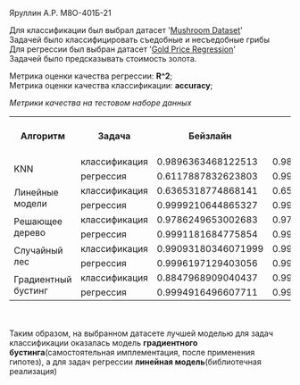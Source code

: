Яруллин А.Р. М8О-401Б-21

Для классификации был выбрал датасет '[Mushroom Dataset](https://www.kaggle.com/datasets/prishasawhney/mushroom-dataset)' \
Задачей было классифицировать съедобные и несъедобные грибы  \
Для регрессии был выбран датасет '[Gold Price Regression](https://www.kaggle.com/datasets/franciscogcc/financial-data)'\
Задачей было предсказывать стоимость золота.

Метрика оценки качества регрессии: **R^2**;  
Метрика оценки качества классификации: **accuracy**;

*Метрики качества на тестовом наборе данных*
<table>
    <tr>
        <th rowspan="1">Алгоритм</th>
        <th>Задача</th>
        <th>Бейзлайн</th>
        <th>Улучшенный бейзлайн</th>
        <th>Самостоятельная имплементация алгоритма</th>
    </tr>
    <tr>
        <td rowspan="2">KNN</td>
        <td>классификация</td>
        <td>0.9896363468122513</td>
        <td>0.9896363468122513</td>
        <td>0.7</td>
    </tr>
    <tr>
        <td>регрессия</td>
        <td>0.6117887832623803</td>
        <td>0.997380569432721</td>
        <td>0.997324191148895</td>
    </tr>
    <tr>
        <td rowspan="2">Линейные модели</td>
        <td>классификация</td>
        <td>0.6365318774868141</td>
        <td>0.6507160909856782</td>
        <td>0.6487784330244314</td>
    </tr>
    <tr>
        <td>регрессия</td>
        <td>0.9999210644865327</td>
        <td>0.9998470525181408</td>
        <td>0.9998311791591324</td>
    </tr>
    <tr>
        <td rowspan="2">Решающее дерево</td>
        <td>классификация</td>
        <td>0.9786249653002683</td>
        <td>0.9786249653002683</td>
        <td>0.9787174979180161</td>
    </tr>
    <tr>
        <td>регрессия</td>
        <td>0.9991181684775854</td>
        <td>0.9990319565470311</td>
        <td>0.9990827271856912</td>
    </tr>
    <tr>
        <td rowspan="2">Случайный лес</td>
        <td>классификация</td>
        <td>0.99093180346071999</td>
        <td>0.9915795317849542</td>
        <td>0.753770704173221</td>
    </tr>
    <tr>
        <td>регрессия</td>
        <td>0.9996197129403056</td>
        <td>0.9993361905393987</td>
        <td>0.9970418789959087</td>
    </tr>
    <tr>
        <td rowspan="2">Градиентный бустинг</td>
        <td>классификация</td>
        <td>0.8847968909040437</td>
        <td>0.9900990099009901</td>
        <td>0.9938366718027735</td>
    </tr>
    <tr>
        <td>регрессия</td>
        <td>0.9994916496607711</td>
        <td>0.9996386504405321</td>
        <td>0.9995858782762815</td>
    </tr>
</table>


<br><br>
Таким образом, на выбранном датасете лучшей моделью для задач классификации оказалась модель **градиентного бустинга**(самостоятельная имплементация, после применения гипотез), а для задач регрессии **линейная модель**(библиотечная реализация)
<br>
